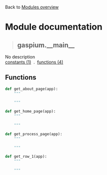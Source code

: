 Back to [Modules overview](https://github.com/pyrustic/gaspium/blob/master/docs/modules/README.md)
  
# Module documentation
>## gaspium.\_\_main\_\_
No description
<br>
[constants (1)](https://github.com/pyrustic/gaspium/blob/master/docs/modules/content/gaspium.__main__/constants.md) &nbsp;.&nbsp; [functions (4)](https://github.com/pyrustic/gaspium/blob/master/docs/modules/content/gaspium.__main__/functions.md)


## Functions
```python
def get_about_page(app):
    """
    
    """

```

```python
def get_home_page(app):
    """
    
    """

```

```python
def get_process_page(app):
    """
    
    """

```

```python
def get_row_1(app):
    """
    
    """

```

